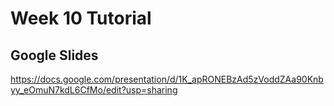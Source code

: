 # Week 10 Tutorial

## Google Slides
https://docs.google.com/presentation/d/1K_apRONEBzAd5zVoddZAa90Knbyy_eOmuN7kdL6CfMo/edit?usp=sharing
